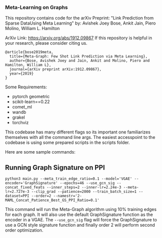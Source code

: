 ### Meta-Learning on Graphs ###
This repository contains code for the arXiv Preprint:
"Link Prediction from Sparse DataUsing Meta Learning"
by: Avishek Joey Bose, Ankit Jain, Piero Molino, William L. Hamilton

ArXiv Link: https://arxiv.org/abs/1912.09867
If this repository is helpful in your research, please consider citing us.

```
@article{bose2019meta,
  title={Meta-Graph: Few Shot Link Prediction via Meta Learning},
  author={Bose, Avishek Joey and Jain, Ankit and Molino, Piero and Hamilton, William L},
  journal={arXiv preprint arXiv:1912.09867},
  year={2019}
}
```

Some Requirements:
- pytorch geometric
- scikit-learn==0.22
- comet_ml
- wandb
- grakel
- torchviz

This codebase has many different flags so its important one familiarizes themselves with all the command line args.
The easiest accesspoint to the codebase is using some prepared scripts in the scripts folder.

Here are some sample commands:

## Running Graph Signature on PPI
`python3 main.py --meta_train_edge_ratio=0.1 --model='VGAE'
--encoder='GraphSignature' --epochs=46 --use_gcn_sig --concat_fixed_feats
--inner_steps=2 --inner-lr=2.24e-3 --meta-lr=2.727e-3 --clip_grad
--patience=2000 --train_batch_size=1 --dataset=PPI --order=2
--namestr='2-MAML_Concat_Patience_Best_GS_PPI_Ratio=0.1'`

This command will run the Meta-Graph algorithm using 10% training edges for each graph.
It will also use the default GraphSignature function as the encoder in a VGAE. The `--use_gcn_sig`
flag will force the GraphSignature to use a GCN style signature function  and finally
order 2 will perform second order optimization.
